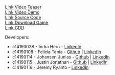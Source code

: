 [Link Video Teaser](https://www.youtube.com/watch?v=ILq6IDReb0M)  
[Link Video Demo](https://youtu.be/_YK_ztvRbtw)  
[Link Source Code](https://drive.google.com/file/d/1PUCmtr58AyPo1aLKpTNKu4WlGrqTo5It/view?usp=sharing)  
[Link Download Game](https://drive.google.com/file/d/1hM724NMkEW5OlH5ODysJ980vgI0PGIdA/view?usp=sharing)  
[Link GDD](https://docs.google.com/document/d/1_yvkLNvDszjgmcTOPuhINLkqvFgqBTur/edit?usp=sharing&ouid=115983267284226059513&rtpof=true&sd=true)

Developers:
- c14190028 - Indra Hero      - [LinkedIn](https://www.linkedin.com/in/indra-hero-075968220/)
- c14190108 - Felicia Tania   - [Github](https://github.com/feliciatania) | [LinkedIn](https://www.linkedin.com/in/felicia-tania-0389a9221/)  
- c14190114 - Johansen Junias - [Github](https://github.com/JohansenJunias20) | [LinkedIn](https://www.linkedin.com/in/johansen-junias/)  
- c14190115 - Justin Jonathan - [Github](https://github.com/JustinJ878) | [LinkedIn](https://www.linkedin.com/in/justin-jonathan-4b1754239/)  
- c14190116 - Jeremy Ryanto   - [LinkedIn](https://www.linkedin.com/in/jeremyryanto/)
